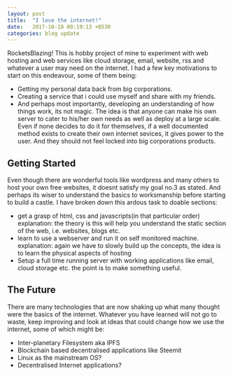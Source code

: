 ```yaml
---
layout: post
title:  "I love the internet!"
date:   2017-10-10 00:19:13 +0530
categories: blog update
---
```



RocketsBlazing! This is hobby project of mine to experiment with web hosting and web services like cloud storage, email, website, rss and whatever a user may need on the internet.
I had a few key motivations to start on this endeavour, some of them being:
* Getting my personal data back from big corporations.
* Creating a service that i could use myself and share with my friends.
* And perhaps most importantly, developing an understanding of how things work, its not magic.
The idea is that anyone can make his own server to cater to his/her own needs as well as deploy at a large scale. Even if none decides to do it for themselves, if a well documented method exists to create their own internet sevices, it gives power to the user. And they should not feel locked into big corporations products.

## Getting Started

Even though there are wonderful tools like wordpress and many others to host your own free websites, it doesnt satisfy my goal no.3 as stated. And perhaps its wiser to understand the basics to worksmanship before starting to build a castle.
I have broken down this ardous task to doable sections:
* get a grasp of html, css and javascripts(in that particular order)
explanation: the theory is this will help you understand the static section of the web, i.e. websites, blogs etc.
* learn to use a webserver and run it on self monitored machine.
explanation: again we have to slowly build up the concepts, the idea is to learn the physical aspects of hosting
* Setup a full time running server with working applications like email, cloud storage etc. the point is to make something useful.

## The Future

There are many technologies that are now shaking up what many thought were the basics of the internet. Whatever you have learned will not go to waste, keep improving and look at ideas that could change how we use the internet, some of which might be:
* Inter-planetary Filesystem aka IPFS
* Blockchain based decentralised applications like Steemit
* Linux as the mainstream OS?
* Decentralised Internet applications?

